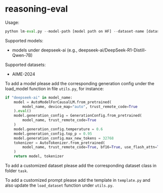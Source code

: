 # reasoning-eval

Usage:

```python
python lm-eval.py --model-path [model path on HF] --dataset-name [dataset name] --sample-output-file [json file name]
```

Supported models:
- models under deepseek-ai (e.g., deepseek-ai/DeepSeek-R1-Distill-Qwen-7B)

Supported datasets:
- AIME-2024

To add a model please add the corresponding generation config under the load_model function in file `utils.py`, for instance:
```python
if "deepseek-ai" in model_name: 
    model = AutoModelForCausalLM.from_pretrained(
        model_name, device_map="auto", trust_remote_code=True
    ).eval()
    model.generation_config = GenerationConfig.from_pretrained(
        model_name, trust_remote_code=True
    )
    model.generation_config.temperature = 0.6  
    model.generation_config.top_p = 0.95
    model.generation_config.max_new_tokens = 32768
    tokenizer = AutoTokenizer.from_pretrained(
        model_name, trust_remote_code=True, bf16=True, use_flash_attn=True
    )
    return model, tokenizer
```

To add a customized dataset please add the corresponding dataset class in folder `task`.

To add a customized prompt please add the template in `template.py` and also update the `load_dataset` function under `utils.py`. 